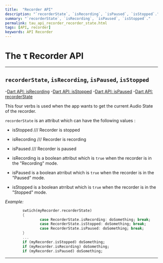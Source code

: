 ```yaml
---
title:  "Recorder API"
description: "`recorderState`, `isRecording`, `isPaused`, `isStopped`."
summary: "`recorderState`, `isRecording`, `isPaused`, `isStopped`."
permalink: tau_api_recorder_recorder_state.html
tags: [API, recorder]
keywords: API Recorder
---
```

# The &tau; Recorder API

---------------------------------------------------------------------------------------------------------------------------------

## `recorderState`, `isRecording`, `isPaused`, `isStopped`

-[Dart API: isRecording](https://canardoux.github.io/tau/doc/flutter_sound/api/recorder/FlutterSoundRecorder/isRecording.html)
-[Dart API: isStopped](https://canardoux.github.io/tau/doc/flutter_sound/api/recorder/FlutterSoundRecorder/isStopped.html)
-[Dart API: isPaused](https://canardoux.github.io/tau/doc/flutter_sound/api/recorder/FlutterSoundRecorder/isPaused.html)
-[Dart API: recorderState](https://canardoux.github.io/tau/doc/flutter_sound/api/recorder/FlutterSoundRecorder/RecorderState.html)

This four verbs is used when the app wants to get the current Audio State of the recorder.

`recorderState` is an attribut which can have the following values :

  - isStopped   /// Recorder is stopped
  - isRecording   /// Recorder is recording
  - isPaused    /// Recorder is paused

- isRecording is a boolean attribut which is `true` when the recorder is in the "Recording" mode.
- isPaused is a boolean atrribut which  is `true` when the recorder is in the "Paused" mode.
- isStopped is a boolean atrribut which  is `true` when the recorder is in the "Stopped" mode.

*Example:*
```dart
        swtich(myRecorder.recorderState)
        {
                case RecorderState.isRecording: doSomething; break;
                case RecorderState.isStopped: doSomething; break;
                case RecorderState.isPaused: doSomething; break;
        }
        ...
        if (myRecorder.isStopped) doSomething;
        if (myRecorder.isRecording) doSomething;
        if (myRecorder.isPaused) doSomething;

```

---------------------------------------------------------------------------------------------------------------------------------
